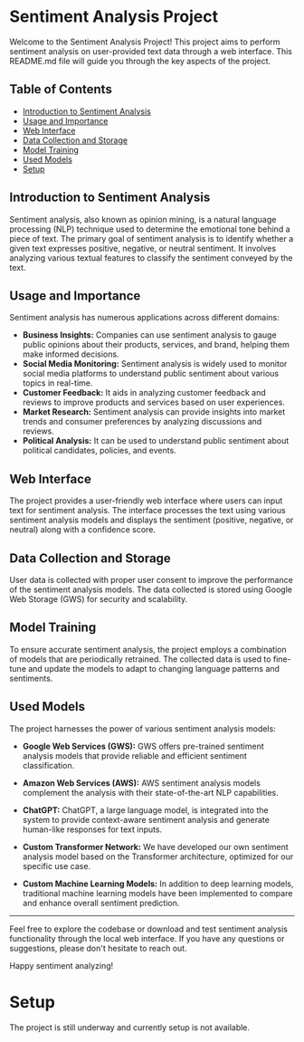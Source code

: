 # Sentiment Analysis Project

Welcome to the Sentiment Analysis Project! This project aims to perform sentiment analysis on user-provided text data through a web interface. This README.md file will guide you through the key aspects of the project.

## Table of Contents

- [Introduction to Sentiment Analysis](#introduction-to-sentiment-analysis)
- [Usage and Importance](#usage-and-importance)
- [Web Interface](#web-interface)
- [Data Collection and Storage](#data-collection-and-storage)
- [Model Training](#model-training)
- [Used Models](#used-models)
- [Setup](#setup)

## Introduction to Sentiment Analysis

Sentiment analysis, also known as opinion mining, is a natural language processing (NLP) technique used to determine the emotional tone behind a piece of text. The primary goal of sentiment analysis is to identify whether a given text expresses positive, negative, or neutral sentiment. It involves analyzing various textual features to classify the sentiment conveyed by the text.

## Usage and Importance

Sentiment analysis has numerous applications across different domains:

- **Business Insights:** Companies can use sentiment analysis to gauge public opinions about their products, services, and brand, helping them make informed decisions.
- **Social Media Monitoring:** Sentiment analysis is widely used to monitor social media platforms to understand public sentiment about various topics in real-time.
- **Customer Feedback:** It aids in analyzing customer feedback and reviews to improve products and services based on user experiences.
- **Market Research:** Sentiment analysis can provide insights into market trends and consumer preferences by analyzing discussions and reviews.
- **Political Analysis:** It can be used to understand public sentiment about political candidates, policies, and events.

## Web Interface

The project provides a user-friendly web interface where users can input text for sentiment analysis. The interface processes the text using various sentiment analysis models and displays the sentiment (positive, negative, or neutral) along with a confidence score.

## Data Collection and Storage

User data is collected with proper user consent to improve the performance of the sentiment analysis models. The data collected is stored using Google Web Storage (GWS) for security and scalability.

## Model Training

To ensure accurate sentiment analysis, the project employs a combination of models that are periodically retrained. The collected data is used to fine-tune and update the models to adapt to changing language patterns and sentiments.

## Used Models

The project harnesses the power of various sentiment analysis models:

- **Google Web Services (GWS):** GWS offers pre-trained sentiment analysis models that provide reliable and efficient sentiment classification.

- **Amazon Web Services (AWS):** AWS sentiment analysis models complement the analysis with their state-of-the-art NLP capabilities.

- **ChatGPT:** ChatGPT, a large language model, is integrated into the system to provide context-aware sentiment analysis and generate human-like responses for text inputs.

- **Custom Transformer Network:** We have developed our own sentiment analysis model based on the Transformer architecture, optimized for our specific use case.

- **Custom Machine Learning Models:** In addition to deep learning models, traditional machine learning models have been implemented to compare and enhance overall sentiment prediction.

---

Feel free to explore the codebase or download and test sentiment analysis functionality through the local web interface. If you have any questions or suggestions, please don't hesitate to reach out.

Happy sentiment analyzing!

# Setup

The project is still underway and currently setup is not available.